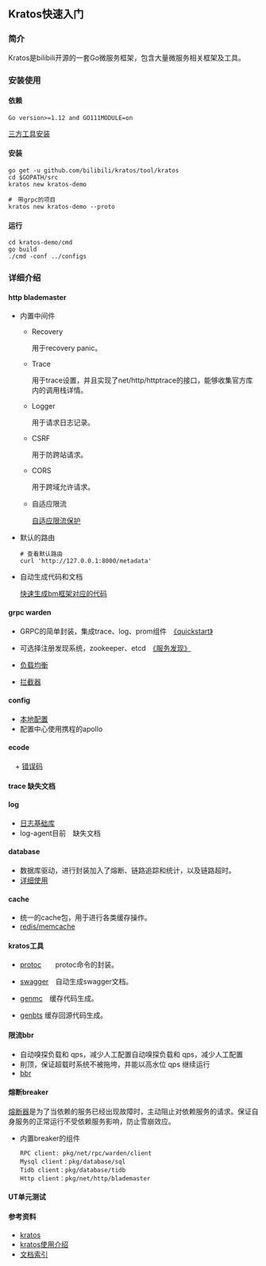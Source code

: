 ## Kratos快速入门
### 简介
Kratos是bilibili开源的一套Go微服务框架，包含大量微服务相关框架及工具。

### 安装使用
#### 依赖

```
Go version>=1.12 and GO111MODULE=on
```

[三方工具安装](https://github.com/bilibili/kratos/blob/master/doc/wiki-cn/install.md)

#### 安装

```shell
go get -u github.com/bilibili/kratos/tool/kratos
cd $GOPATH/src
kratos new kratos-demo

#　带grpc的项目
kratos new kratos-demo --proto
```

#### 运行

```shell
cd kratos-demo/cmd
go build
./cmd -conf ../configs
```

### 详细介绍

#### http blademaster

+ 内置中间件

  + Recovery

    用于recovery panic。

  + Trace

    用于trace设置，并且实现了net/http/httptrace的接口，能够收集官方库内的调用栈详情。

  + Logger

    用于请求日志记录。

  + CSRF

    用于防跨站请求。

  + CORS

    用于跨域允许请求。

  + 自适应限流

    [自适应限流保护](https://github.com/bilibili/kratos/blob/master/doc/wiki-cn/ratelimit.md)

+ 默认的路由

  ```shell
  # 查看默认路由
  curl 'http://127.0.0.1:8000/metadata'
  ```


+ 自动生成代码和文档

  [快速生成bm框架对应的代码](https://github.com/bilibili/kratos/blob/master/doc/wiki-cn/blademaster-pb.md)

#### grpc warden

+ GRPC的简单封装，集成trace、log、prom组件　[《quickstart》](https://github.com/bilibili/kratos/blob/master/doc/wiki-cn/warden-quickstart.md)

+ 可选择注册发现系统，zookeeper、etcd　[《服务发现》](https://github.com/bilibili/kratos/blob/master/doc/wiki-cn/warden-resolver.md)

+ [负载均衡](https://github.com/bilibili/kratos/blob/master/doc/wiki-cn/warden-balancer.md)

+ [拦截器](https://github.com/bilibili/kratos/blob/master/doc/wiki-cn/warden-mid.md)

  

#### config

+ [本地配置](https://github.com/bilibili/kratos/blob/master/doc/wiki-cn/config.md)
+ 配置中心使用携程的apollo

#### ecode

　+ [错误码](https://github.com/bilibili/kratos/blob/master/doc/wiki-cn/ecode.md)

#### trace 缺失文档

#### log

+ [日志基础库](https://github.com/bilibili/kratos/blob/master/doc/wiki-cn/config.md)
+ log-agent目前　缺失文档

#### database

+ 数据库驱动，进行封装加入了熔断、链路追踪和统计，以及链路超时。
+ [详细使用](https://github.com/bilibili/kratos/blob/master/doc/wiki-cn/database.md)

#### cache

+ 统一的cache包，用于进行各类缓存操作。
+ [redis/memcache](https://github.com/bilibili/kratos/blob/master/doc/wiki-cn/cache.md)

#### kratos工具

+  [protoc](https://github.com/bilibili/kratos/blob/master/doc/wiki-cn/kratos-protoc.md)　　protoc命令的封装。

+  [swagger](kratos-swagger.md)　自动生成swagger文档。

+  [genmc](https://github.com/bilibili/kratos/blob/master/doc/wiki-cn/kratos-genmc.md)　缓存代码生成。

+  [genbts](https://github.com/bilibili/kratos/blob/master/doc/wiki-cn/kratos-genbts.md)  缓存回源代码生成。

#### 限流bbr

+ 自动嗅探负载和 qps，减少人工配置自动嗅探负载和 qps，减少人工配置
+ 削顶，保证超载时系统不被拖垮，并能以高水位 qps 继续运行
+ [bbr](https://github.com/bilibili/kratos/blob/master/doc/wiki-cn/ratelimit.md)

#### 熔断breaker

[熔断器](https://github.com/bilibili/kratos/blob/master/doc/wiki-cn/breaker.md)是为了当依赖的服务已经出现故障时，主动阻止对依赖服务的请求。保证自身服务的正常运行不受依赖服务影响，防止雪崩效应。

+ 内置breaker的组件

      RPC client: pkg/net/rpc/warden/client
      Mysql client：pkg/database/sql
      Tidb client：pkg/database/tidb
      Http client：pkg/net/http/blademaster

#### UT单元测试



#### 参考资料

+ [kratos](https://github.com/bilibili/kratos)
+ [kratos使用介绍](https://github.com/bilibili/kratos/blob/master/doc/wiki-cn/kratos-tool.md)
+ [文档索引](https://github.com/bilibili/kratos/blob/master/doc/wiki-cn/summary.md)

  